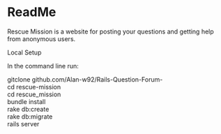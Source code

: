 # ReadMe

Rescue Mission is a website for posting your questions and getting help from anonymous users.


Local Setup

In the command line run:

gitclone github.com/Alan-w92/Rails-Question-Forum-<br>
cd rescue-mission<br>
cd rescue_mission<br>
bundle install<br>
rake db:create<br>
rake db:migrate<br>
rails server

